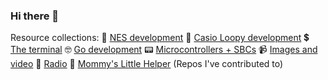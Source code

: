 ### Hi there 👋

Resource collections:
🍄 [NES development](https://github.com/stars/hxlnt/lists/nes-development)
🩵 [Casio Loopy development](https://github.com/stars/hxlnt/lists/casio-loopy-development)
💲 [The terminal](https://github.com/stars/hxlnt/lists/the-terminal)
🤓 [Go development](https://github.com/stars/hxlnt/lists/go-development-tools)
📟 [Microcontrollers + SBCs](https://github.com/stars/hxlnt/lists/pager-microcontrollers-sbcs)
📹 [Images and video](https://github.com/stars/hxlnt/lists/images-and-video)
📡 [Radio](https://github.com/stars/hxlnt/lists/radio)
🥇 [Mommy's Little Helper](https://github.com/stars/hxlnt/lists/mommy-s-little-helper) (Repos I've contributed to)


